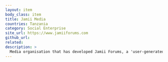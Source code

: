 ```yaml
---
layout: item
body_class: item
title: Jamii Media
countries: Tanzania
category: Social Enterprise
site_url: https://www.jamiiforums.com
github_url: 
related: 
description: >
  Media organisation that has developed Jamii Forums, a 'user-generated content' social media site that gives individuals the opportunity to share opinions and discuss political and news worthy issues. The platform provides anonymization of its users so that they can speak openly without fear of being tracked by the authorities.
---
```


